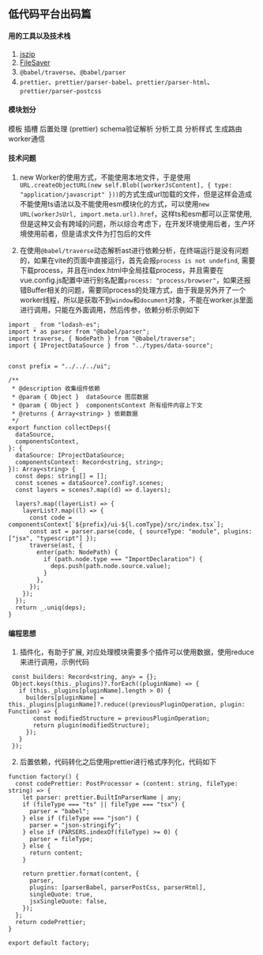 ## 低代码平台出码篇

#### 用的工具以及技术栈
1. [jszip](https://github.com/Stuk/jszip)
2. [FileSaver](https://github.com/eligrey/FileSaver.js)
3. `@babel/traverse`、`@babel/parser`
4. `prettier`、`prettier/parser-babel`、`prettier/parser-html`、`prettier/parser-postcss`

#### 模块划分
模板
插槽
后置处理 (prettier)
schema验证解析
分析工具
分析样式
生成路由
worker通信

#### 技术问题
1. new Worker的使用方式，不能使用本地文件，于是使用`URL.createObjectURL(new self.Blob([workerJsContent], { type: "application/javascript" }))`的方式生成url加载的文件，但是这样会造成不能使用ts语法以及不能使用esm模块化的方式，可以使用`new URL(workerJsUrl, import.meta.url).href`，这样ts和esm都可以正常使用,但是这种又会有跨域的问题，所以综合考虑下，在开发环境使用后者，生产环境使用前者，但是请求文件为打包后的文件

2. 在使用`@babel/traverse`动态解析ast进行依赖分析，在终端运行是没有问题的，如果在vite的页面中直接运行，首先会报`process is not undefind`, 需要下载process，并且在index.html中全局挂载process，并且需要在vue.config.js配置中进行别名配置`process: "process/browser"`，如果还报错Buffer相关的问题，需要同process的处理方式，由于我是另外开了一个worker线程，所以是获取不到`window`和`document`对象，不能在worker.js里面进行调用，只能在外面调用，然后传参，依赖分析示例如下
```
import _ from "lodash-es";
import * as parser from "@babel/parser";
import traverse, { NodePath } from "@babel/traverse";
import { IProjectDataSource } from "../types/data-source";


const prefix = "../../../ui";

/**
 * @description 收集组件依赖
 * @param { Object }  dataSource 图层数据
 * @param { Object }  componentsContext 所有组件内容上下文
 * @returns { Array<string> } 依赖数据
 */
export function collectDeps({
  dataSource,
  componentsContext,
}: {
  dataSource: IProjectDataSource;
  componentsContext: Record<string, string>;
}): Array<string> {
  const deps: string[] = [];
  const scenes = dataSource?.config?.scenes;
  const layers = scenes?.map((d) => d.layers);

  layers?.map((layerList) => {
    layerList?.map((l) => {
      const code = componentsContext[`${prefix}/ui-${l.comType}/src/index.tsx`];
      const ast = parser.parse(code, { sourceType: "module", plugins: ["jsx", "typescript"] });
      traverse(ast, {
        enter(path: NodePath) {
          if (path.node.type === "ImportDeclaration") {
            deps.push(path.node.source.value);
          }
        },
      });
    });
  });
  return _.uniq(deps);
}
```

#### 编程思想
1. 插件化，有助于扩展, 对应处理模块需要多个插件可以使用数据，使用reduce来进行调用，示例代码
```
 const builders: Record<string, any> = {};
 Object.keys(this._plugins)?.forEach((pluginName) => {
   if (this._plugins[pluginName].length > 0) {
     builders[pluginName] = this._plugins[pluginName]?.reduce((previousPluginOperation, plugin: Function) => {
       const modifiedStructure = previousPluginOperation;
       return plugin(modifiedStructure);
     });
   }
 });
```
2. 后置依赖，代码转化之后使用prettier进行格式序列化，代码如下
```
function factory() {
  const codePrettier: PostProcessor = (content: string, fileType: string) => {
    let parser: prettier.BuiltInParserName | any;
    if (fileType === "ts" || fileType === "tsx") {
      parser = "babel";
    } else if (fileType === "json") {
      parser = "json-stringify";
    } else if (PARSERS.indexOf(fileType) >= 0) {
      parser = fileType;
    } else {
      return content;
    }

    return prettier.format(content, {
      parser,
      plugins: [parserBabel, parserPostCss, parserHtml],
      singleQuote: true,
      jsxSingleQuote: false,
    });
  };
  return codePrettier;
}

export default factory;
```

